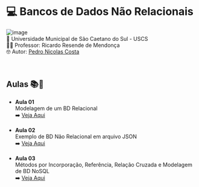 # 💻 Bancos de Dados Não Relacionais <br>
![image](https://github.com/user-attachments/assets/3ddc63d6-01fe-4d6e-a4a2-bb17d7af9dc3)<br>
🏫 Universidade Municipal de São Caetano do Sul - USCS<br>
👨‍🏫 Professor: Ricardo Resende de Mendonça<br>
🤓 Autor: <a href="https://github.com/pedronicolascosta">Pedro Nicolas Costa</a><br>
<br><br>

## Aulas 📚📝
- **Aula 01**<br>
Modelagem de um BD Relacional<br>
➡️ [Veja Aqui](Aula%2001)<br><br>
- **Aula 02**<br>
Exemplo de BD Não Relacional em arquivo JSON<br>
➡️ [Veja Aqui](Aula%2002)<br><br>
- **Aula 03**<br>
Métodos por Incorporação, Referência, Relação Cruzada e Modelagem de BD NoSQL<br>
➡️ [Veja Aqui](Aula%2003)<br><br>
